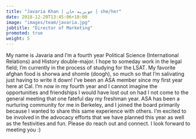 ```yaml
---
title: "Javaria Khan | جویریه خان | she/her"
date: 2018-12-20T13:45:06+10:00
image: "images/team/javaria.jpg"
jobtitle: "Director of Marketing"
promoted: true
weight: 5
---
```

My name is Javaria and I’m a fourth year Political Science (International Relations) and History double-major. I hope to someday work in the legal field; I’m currently in the process of studying for the LSAT. My favorite afghan food is shorwa and shomle (doogh), so much so that I’m salivating just having to write it down! I’ve been an ASA member since my first year here at Cal. I’m now in my fourth year and I cannot imagine the opportunities and friendships I would have lost out on had I not come to the general meeting that one fateful day my freshman year. ASA has been a nurturing community for me in Berkeley, and I joined the board primarily because I wanted to share this same experience with others. I’m excited to be involved in the advocacy efforts that we have planned this year as well as the festivities and fun. Please do reach out and connect. I look forward to meeting you :)
